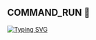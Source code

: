 <h2>COMMAND_RUN 🔻 </h2>

[![Typing SVG](https://readme-typing-svg.demolab.com?font=Fira+Code&pause=1000&color=FF2C10&background=31FF9400&width=435&lines=Auto+UA+Macker+Enjoy+Dear+User%F0%9F%A4%9F)](https://git.io/typing-svg)
